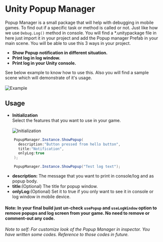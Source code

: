 # Unity Popup Manager
Popup Manager is a small package that will help with debugging in mobile games. To find out if a specific task or method is called or not. Just like how we use `Debug.Log()` method in console. You will find a *.unitypackage file in here just import it in your project and add the Popup manager Prefab in your main scene. You will be able to use this 3 ways in your project.
+ <strong>Show Popup notification in different situation.
+ Print log in log window.
+ Print log in your Unity console.</strong>

See below example to know how to use this. Also you will find a sample scene which will demonstrate of it's usage.
</br></br>
![Example](https://imgur.com/XzEC37z.gif "Example")
## Usage

+ <strong>Initialization</strong> <br>
  Select the features that you want to use in your game. <br><br>
  ![Initialization](https://imgur.com/TZI7T3c.gif "Initialization")

```c#
    PopupManager.Instance.ShowPopup(
      description:"Button pressed from hello button", 
      title:"Notification", 
      onlyLog:true
    );
```
```c#
    PopupManager.Instance.ShowPopup("Test log text");
```
+ <strong>description:</strong> The message that you want to print in console/log and as popup body.
+ <strong>title:</strong>(Optional) The title for popup window.
+ <strong>onlyLog:</strong>(Optional) Set it to true if you only want to see it in console or log window in mobile device.
#### Note: In your final build just un-check `usePopup` and `useLogWindow` option to remove popups and log screen from your game. No need to remove or comment-out any code.
###### Note to self: For customize look of the Popup Manager in inspector. You have written some codes. Reference to those codes in future.
